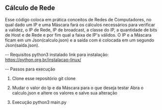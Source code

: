 Cálculo de Rede
--

Esse código coloca em prática conceitos de Redes de Computadores, no qual dado um IP e uma Máscara fará os cálculos necessários para verificar a validez, o IP de Rede, IP de broadcast, a classe do IP, a quantidade de bits de Host e de Rede e por fim qual a faixa de IP's válidos.
O IP e a Máscara ficam em um Json(calculo.json) e a saída com é colocada em um segundo Json(saída.json). 

--
Requisitos
    python3 instalado
    link para instalação: https://python.org.br/instalacao-linux/
    
--
Passos para execução

1. Clone esse repositório
    git clone 

2. Mudar o valor do Ip e da Máscara para o que deseja testar
    Abra o calculo.json e altere os valores e salve sua alteração

3. Execução
    python3 main.py 

